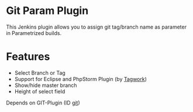 Git Param Plugin
=========

This Jenkins plugin allows you to assign git tag/branch name as parameter in Parametrized builds.

Features
========

- Select Branch or Tag
- Support for Eclipse and PhpStorm Plugin (by [Tagwork](http://www.tagwork-one.de/ "tagwork<one> - TYPO3 Magento pimcore"))
- Show/hide master branch
- Height of select field

Depends on GIT-Plugin (ID [git](https://wiki.jenkins-ci.org/display/JENKINS/Git+Plugin))
